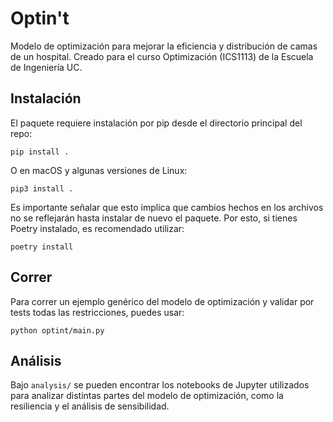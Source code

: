 # Optin't

 Modelo de optimización para mejorar la eficiencia y distribución de camas de un hospital. Creado para el curso Optimización (ICS1113) de la Escuela de Ingeniería UC.
## Instalación

El paquete requiere instalación por pip desde el directorio principal del repo:
```shell
pip install .
```

O en macOS y algunas versiones de Linux:
```shell
pip3 install .
```

Es importante señalar que esto implica que cambios hechos en los archivos no se reflejarán hasta instalar de nuevo el paquete. Por esto, si tienes Poetry instalado, es recomendado utilizar:
```shell
poetry install
```

## Correr
Para correr un ejemplo genérico del modelo de optimización y validar por tests todas las restricciones, puedes usar:

```shell
python optint/main.py
```

## Análisis
Bajo `analysis/` se pueden encontrar los notebooks de Jupyter utilizados para analizar distintas partes del modelo de optimización, como la resiliencia y el análisis de sensibilidad.
